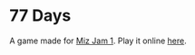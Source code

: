 # 77 Days

A game made for [Miz Jam 1](https://itch.io/jam/miz-jam-1). Play it online [here](https://leo-li.itch.io/77-days).